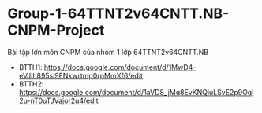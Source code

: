 # Group-1-64TTNT2v64CNTT.NB-CNPM-Project
Bài tập lớn môn CNPM của nhóm 1 lớp 64TTNT2v64CNTT.NB
  - BTTH1: https://docs.google.com/document/d/1MwD4-eVJih895si9FNkwrtmp0rpMmXf6/edit
  - BTTH2: https://docs.google.com/document/d/1aVD8_jMq8EvKNQiuLSvE2p9Oql2u-nT0uTJVajor2u4/edit
